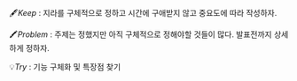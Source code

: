 🖋️*Keep* : 지라를 구체적으로 정하고 시간에 구애받지 않고 중요도에 따라 작성하자.

🖍️*Problem* : 주제는 정했지만 아직 구체적으로 정해야할 것들이 많다. 발표전까지 상세하게 정하자.

💡*Try* : 기능 구체화 및 특장점 찾기
